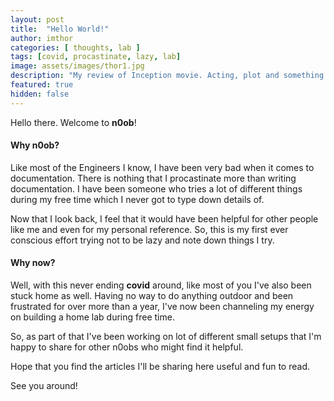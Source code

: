 ```yaml
---
layout: post
title:  "Hello World!"
author: imthor
categories: [ thoughts, lab ]
tags: [covid, procastinate, lazy, lab]
image: assets/images/thor1.jpg
description: "My review of Inception movie. Acting, plot and something else in this short description."
featured: true
hidden: false
---
```


Hello there. Welcome to **n0ob**!

#### Why n0ob?

Like most of the Engineers I know, I have been very bad when it comes to documentation. There is nothing that I procastinate more than writing documentation. I have been someone who tries a lot of different things during my free time which I never got to type down details of. 

Now that I look back, I feel that it would have been helpful for other people like me and even for my personal reference. So, this is my first ever conscious effort trying not to be lazy and note down things I try.

#### Why now?

Well, with this never ending **covid** around, like most of you I've also been stuck home as well. Having no way to do anything outdoor and been frustrated for over more than a year, I've now been channeling my energy on building a home lab during free time.

So, as part of that I've been working on lot of different small setups that I'm happy to share for other n0obs who might find it helpful.

Hope that you find the articles I'll be sharing here useful and fun to read.

See you around!
